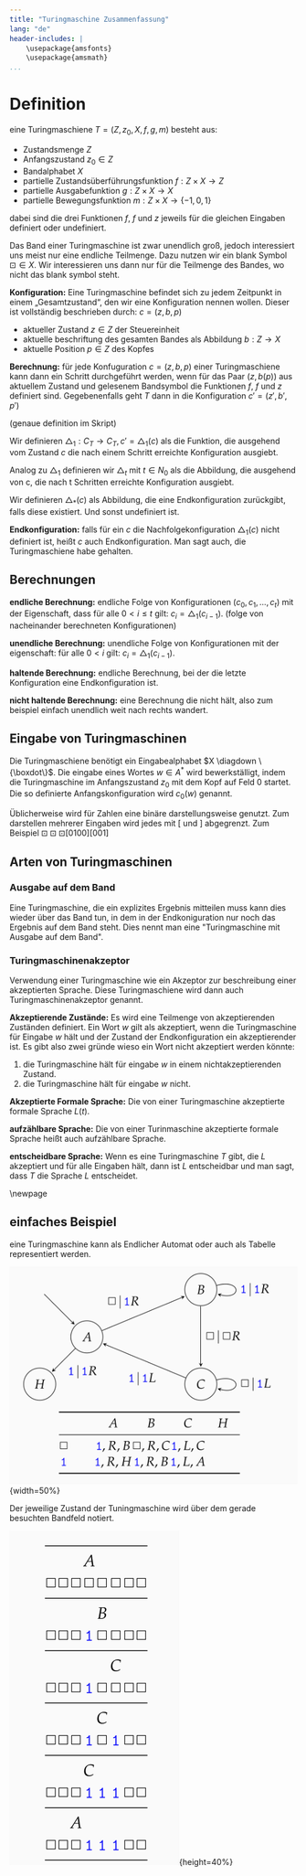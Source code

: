 ```yaml
---
title: "Turingmaschine Zusammenfassung"
lang: "de"
header-includes: |
    \usepackage{amsfonts}
    \usepackage{amsmath}
...
```





# Definition

eine Turingmaschiene $T=(Z,z_0,X,f,g,m)$ besteht aus:

- Zustandsmenge $Z$
- Anfangszustand $z_0 \in Z$
- Bandalphabet $X$
- partielle Zustandsüberführungsfunktion $f:Z \times X \longrightarrow Z$
- partielle Ausgabefunktion $g:Z \times X \longrightarrow X$
- partielle Bewegungsfunktion $m:Z \times X \longrightarrow \{-1,0,1\}$

dabei sind die drei Funktionen $f$, $f$ und $z$ jeweils für die gleichen Eingaben definiert oder undefiniert.

Das Band einer Turingmaschine ist zwar unendlich groß, jedoch interessiert uns meist nur eine endliche Teilmenge. Dazu nutzen wir ein blank Symbol $\boxdot \in X$. Wir interessieren uns dann nur für die Teilmenge des Bandes, wo nicht das blank symbol steht.

**Konfiguration:** Eine Turingmaschine befindet sich zu jedem Zeitpunkt in einem „Gesamtzustand“, den wir eine Konfiguration nennen wollen. Dieser ist vollständig beschrieben durch: $c=(z,b,p)$

- aktueller Zustand $z \in Z$ der Steuereinheit
- aktuelle beschriftung des gesamten Bandes als Abbildung $b:Z \longrightarrow X$
- aktuelle Position $p \in Z$ des Kopfes

**Berechnung:** für jede Konfuguration $c=(z,b,p)$ einer Turingmaschiene kann dann ein Schritt durchgeführt werden, wenn für das Paar $(z,b(p))$ aus aktuellem Zustand und gelesenem Bandsymbol die Funktionen $f$, $f$ und $z$ definiert sind. Gegebenenfalls geht $T$ dann in die Konfiguration $c'=(z',b',p')$

(genaue definition im Skript)

Wir definieren $\bigtriangleup _1 :C_T \longrightarrow C_T, c'=\bigtriangleup _1(c)$ als die Funktion, die ausgehend vom Zustand $c$ die nach einem Schritt erreichte Konfiguration ausgiebt.

Analog zu $\bigtriangleup _1$ definieren wir $\bigtriangleup _t$ mit $t \in N_0$ als die Abbildung, die ausgehend von c, die nach t Schritten erreichte Konfiguration ausgiebt.

Wir definieren $\bigtriangleup _*(c)$ als Abbildung, die eine Endkonfiguration zurückgibt, falls diese existiert. Und sonst undefiniert ist.


**Endkonfiguration:** falls für ein $c$ die Nachfolgekonfiguration $\bigtriangleup _1(c)$ nicht definiert ist, heißt $c$ auch Endkonfiguration. Man sagt auch, die Turingmaschiene habe gehalten.

## Berechnungen

**endliche Berechnung:** endliche Folge von Konfigurationen $(c_0,c_1, \dots ,c_t)$ mit der Eigenschaft, dass für alle $0<i \le t$ gilt: $c_i=\bigtriangleup _1(c_{i-1})$. (folge von nacheinander berechneten Konfigurationen)

**unendliche Berechnung:** unendliche Folge von Konfigurationen mit der eigenschaft: für alle $0<i$ gilt: $c_i=\bigtriangleup _1(c_{i-1})$.

**haltende Berechnung:** endliche Berechnung, bei der die letzte Konfiguration eine Endkonfiguration ist.

**nicht haltende Berechnung:** eine Berechnung die nicht hält, also zum beispiel einfach unendlich weit nach rechts wandert.


## Eingabe von Turingmaschinen

Die Turingmaschiene benötigt ein Eingabealphabet $X \diagdown \{\boxdot\}$. Die eingabe eines Wortes $w \in A^*$ wird bewerkställigt, indem die Turingmaschine im Anfangszustand $z_0$ mit dem Kopf auf Feld 0 startet. Die so definierte Anfangskonfiguration wird $c_0(w)$ genannt.

Üblicherweise wird für Zahlen eine binäre darstellungsweise genutzt. Zum darstellen mehrerer Eingaben wird jedes mit [ und ] abgegrenzt. Zum Beispiel $\boxdot \boxdot \boxdot [0100][001]$

## Arten von Turingmaschinen

### Ausgabe auf dem Band

Eine Turingmaschine, die ein explizites Ergebnis mitteilen muss kann dies wieder über das Band tun, in dem in der Endkoniguration nur noch das Ergebnis auf dem Band steht. Dies nennt man eine "Turingmaschine mit Ausgabe auf dem Band".

### Turingmaschinenakzeptor

Verwendung einer Turingmaschine wie ein Akzeptor zur beschreibung einer akzeptierten Sprache. Diese Turingmaschiene wird dann auch Turingmaschinenakzeptor genannt.

**Akzeptierende Zustände:** Es wird eine Teilmenge von akzeptierenden Zuständen definiert. Ein Wort $w$ gilt als akzeptiert, wenn die Turingmaschine für Eingabe $w$ hält und der Zustand der Endkonfiguration ein akzeptierender ist. Es gibt also zwei gründe wieso ein Wort nicht akzeptiert werden könnte:

1. die Turingmaschine hält für eingabe $w$ in einem nichtakzeptierenden Zustand.
2. die Turingmaschine hält für eingabe $w$ nicht.

**Akzeptierte Formale Sprache:** Die von einer Turingmaschine akzeptierte formale Sprache $L(t)$.

**aufzählbare Sprache:** Die von einer Turinmaschine akzeptierte formale Sprache heißt auch aufzählbare Sprache.

**entscheidbare Sprache:** Wenn es eine Turingmaschine $T$ gibt, die $L$ akzeptiert und für alle Eingaben hält, dann ist $L$ entscheidbar und man sagt, dass $T$ die Sprache $L$ entscheidet.


\newpage
## einfaches Beispiel

eine Turingmaschine kann als Endlicher Automat oder auch als Tabelle representiert werden.

![zwei Spezifikationsmöglichkeiten der selben Tuningmaschine](pictures/turingmaschine.png){width=50%}


Der jeweilige Zustand der Tuningmaschine wird über dem gerade besuchten Bandfeld notiert.

![darstellung von Konfigurationen einer Turingmaschine](pictures/turingablauf.png){height=40%}
